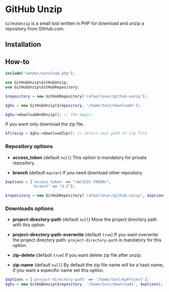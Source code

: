# GitHub Unzip

`GitHubUnzip` is a small tool written in PHP for download and unzip a repository from GitHub.com.

## Installation

## How-to

```php
include("vendor/autoload.php");

use GitHubUnzip\GitHubUnzip;
use GitHubUnzip\GitHubRepository;

$repository = new GitHubRepository('rafaeltovar/github-unzip');

$ghu = new GitHubUnzip($repository, '/home/test/downloads');

$ghu->downloadAndUnzip(); // the magic!
```

If you want only download the zip file.

```php
$filezip = $ghu->downloadZip(); // return real path of zip file
```

### Repository options

- **access_token** (default `null`)
This option is mandatory for private repository.

- **branch** (default `master`)
If you need download other repository.

```php
$options = ['access_token' => "<ACCESS-TOKEN>",
            'branch' => "4.2"];

$repository = new GitHubRepository('rafaeltovar/github-unzip', $options);
```

### Downloads options
- **project-directory-path** (default `null`)
Move the project directory path with this option.

- **project-directory-path-overwrite** (default `true`)
If you want overwrite the project directory path. `project-directory-path` is mandatory for this option.

- **zip-delete** (default `true`)
If you want delete zip file after unzip.

- **zip-name** (default `null`)
By default the zip file name will be a hash name, if you want a especific name set this option.

```php
$options = ['project-directory-path' => '/home/test/myProject'];
$ghu = new GitHubUnzip($repository, '/home/test/downloads', $options);
```
